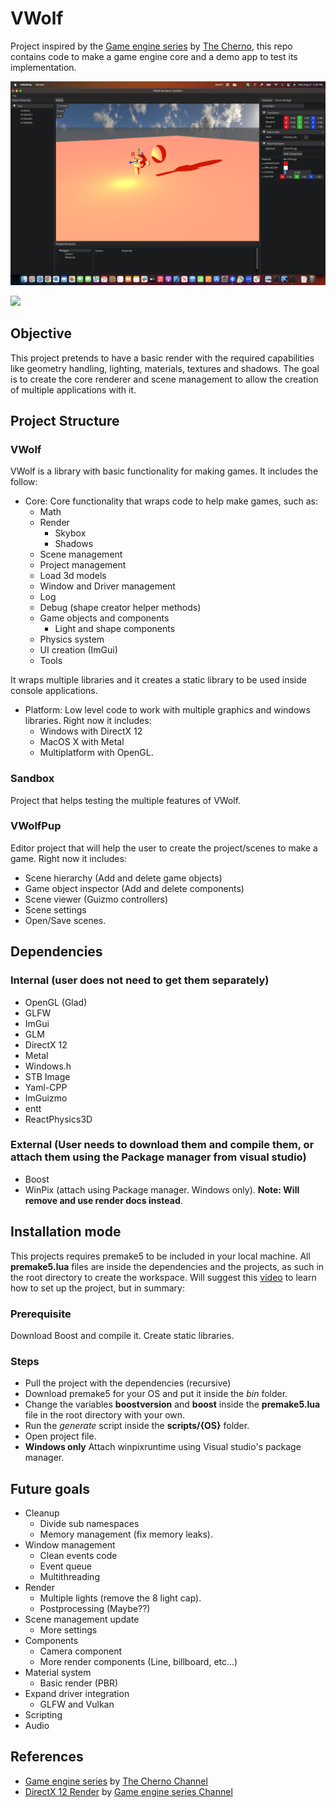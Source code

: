 # VWolf

Project inspired by the [Game engine series](https://www.youtube.com/playlist?list=PLlrATfBNZ98dC-V-N3m0Go4deliWHPFwT) by [The Cherno](https://www.youtube.com/@TheCherno), this repo contains code to make a game engine core and a demo app to test its implementation. 

![Demo](Cover.png)

[![](https://markdown-videos-api.jorgenkh.no/youtube/Hqvzmt06gEg)](https://youtu.be/Hqvzmt06gEg)


## Objective

This project pretends to have a basic render with the required capabilities like geometry handling, lighting, materials, textures and shadows. The goal is to create the core renderer and scene management to allow the creation of multiple applications with it.

## Project Structure

### VWolf

VWolf is a library with basic functionality for making games. It includes the follow:

- Core: Core functionality that wraps code to help make games, such as:
    - Math
    - Render
		- Skybox		
		- Shadows
    - Scene management
	- Project management
	- Load 3d models
    - Window and Driver management
    - Log 
    - Debug (shape creator helper methods)
    - Game objects and components
        - Light and shape components
    - Physics system
    - UI creation (ImGui)
    - Tools

It wraps multiple libraries and it creates a static library to be used inside console applications.

- Platform: Low level code to work with multiple graphics and windows libraries. Right now it includes:
    - Windows with DirectX 12
    - MacOS X with Metal
    - Multiplatform with OpenGL.

### Sandbox

Project that helps testing the multiple features of VWolf.

### VWolfPup

Editor project that will help the user to create the project/scenes to make a game. Right now it includes:

- Scene hierarchy (Add and delete game objects)
- Game object inspector (Add and delete components)
- Scene viewer (Guizmo controllers)
- Scene settings
- Open/Save scenes.

## Dependencies

### Internal (user does not need to get them separately)
- OpenGL (Glad)
- GLFW
- ImGui
- GLM
- DirectX 12
- Metal
- Windows.h
- STB Image
- Yaml-CPP
- ImGuizmo
- entt
- ReactPhysics3D 

### External (User needs to download them and compile them, or attach them using the Package manager from visual studio)
- Boost
- WinPix (attach using Package manager. Windows only). **Note: Will remove and use render docs instead**.

## Installation mode

This projects requires premake5 to be included in your local machine. All **premake5.lua** files are inside the dependencies and the projects, as such in the root directory to create the workspace. Will suggest this [video](https://www.youtube.com/watch?v=sULV3aB2qeU&list=PLlrATfBNZ98dC-V-N3m0Go4deliWHPFwT&index=7) to learn how to set up the project, but in summary:

### Prerequisite

Download Boost and compile it. Create static libraries.

### Steps

- Pull the project with the dependencies (recursive)
- Download premake5 for your OS and put it inside the *bin* folder.
- Change the variables **boostversion** and **boost** inside the **premake5.lua** file in the root directory with your own.
- Run the *generate* script inside the **scripts/{OS}** folder.
- Open project file.
- **Windows only** Attach winpixruntime using Visual studio's package manager.

## Future goals

- Cleanup
    - Divide sub namespaces
    - Memory management (fix memory leaks).
- Window management
    - Clean events code
    - Event queue
    - Multithreading
- Render
    - Multiple lights (remove the 8 light cap).
    - Postprocessing (Maybe??)
- Scene management update
    - More settings
- Components
    - Camera component
    - More render components (Line, billboard, etc...)
- Material system
    - Basic render (PBR)
- Expand driver integration
    - GLFW and Vulkan
- Scripting
- Audio

## References

- [Game engine series](https://www.youtube.com/playlist?list=PLlrATfBNZ98dC-V-N3m0Go4deliWHPFwT) by [The Cherno Channel](https://www.youtube.com/@TheCherno)
- [DirectX 12 Render](https://www.youtube.com/playlist?list=PLU2nPsAdxKWQw1qBS9YdFi9hUMazppjV7) by [Game engine series Channel](https://www.youtube.com/@GameEngineSeries)
